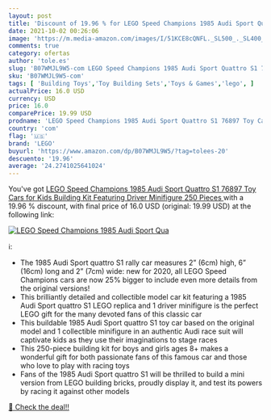 ```yaml
---
layout: post
title: 'Discount of 19.96 % for LEGO Speed Champions 1985 Audi Sport Qua'
date: 2021-10-02 00:26:06
image: 'https://m.media-amazon.com/images/I/51KCE8cQNFL._SL500_._SL400_.jpg'
comments: true
category: ofertas
author: 'tole.es'
slug: 'B07WMJL9W5-com LEGO Speed Champions 1985 Audi Sport Quattro S1 76897 Toy...'
sku: 'B07WMJL9W5-com'
tags: [ 'Building Toys','Toy Building Sets','Toys & Games','lego', ]
actualPrice: 16.0 USD
currency: USD
price: 16.0
comparePrice: 19.99 USD
prodname: 'LEGO Speed Champions 1985 Audi Sport Quattro S1 76897 Toy Cars for Kids Building Kit Featuring Driver Minifigure  250 Pieces '
country: 'com'
flag: '🇺🇸'
brand: 'LEGO'
buyurl: 'https://www.amazon.com/dp/B07WMJL9W5/?tag=tolees-20'
descuento: '19.96'
average: '24.2741025641024'
---
```


You've got [LEGO Speed Champions 1985 Audi Sport Quattro S1 76897 Toy Cars for Kids Building Kit Featuring Driver Minifigure  250 Pieces ](https://www.amazon.com/dp/B07WMJL9W5/?tag=tolees-20) with a  19.96 % discount, with final price of 16.0 USD (original: 19.99 USD) at the following link:

[![LEGO Speed Champions 1985 Audi Sport Qua](https://m.media-amazon.com/images/I/51KCE8cQNFL._SL500_._SL400_.jpg)](https://www.amazon.com/dp/B07WMJL9W5/?tag=tolees-20)

ℹ️:

- The 1985 Audi Sport quattro S1 rally car measures 2” (6cm) high, 6” (16cm) long and 2” (7cm) wide: new for 2020, all LEGO Speed Champions cars are now 25% bigger to include even more details from the original versions!
- This brilliantly detailed and collectible model car kit featuring a 1985 Audi Sport quattro S1 LEGO replica and 1 driver minifigure is the perfect LEGO gift for the many devoted fans of this classic car
- This buildable 1985 Audi Sport quattro S1 toy car based on the original model and 1 collectible minifigure in an authentic Audi race suit will captivate kids as they use their imaginations to stage races
- This 250-piece building kit for boys and girls ages 8+ makes a wonderful gift for both passionate fans of this famous car and those who love to play with racing toys
- Fans of the 1985 Audi Sport quattro S1 will be thrilled to build a mini version from LEGO building bricks, proudly display it, and test its powers by racing it against other models

[🛒 Check the deal!!](https://www.amazon.com/dp/B07WMJL9W5/?tag=tolees-20)

